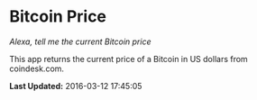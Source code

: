 # Bitcoin Price
*Alexa, tell me the current Bitcoin price*

This app returns the current price of a Bitcoin in US dollars from coindesk.com.

**Last Updated:** 2016-03-12 17:45:05